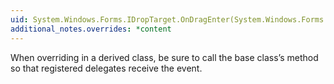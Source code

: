 ```yaml
---
uid: System.Windows.Forms.IDropTarget.OnDragEnter(System.Windows.Forms.DragEventArgs)
additional_notes.overrides: *content
---
```


<p>When overriding <xref href="System.Windows.Forms.IDropTarget.OnDragEnter(System.Windows.Forms.DragEventArgs)"></xref> in a derived class, be sure to call the base class’s <xref href="System.Windows.Forms.IDropTarget.OnDragEnter(System.Windows.Forms.DragEventArgs)"></xref> method so that registered delegates receive the event.</p>


